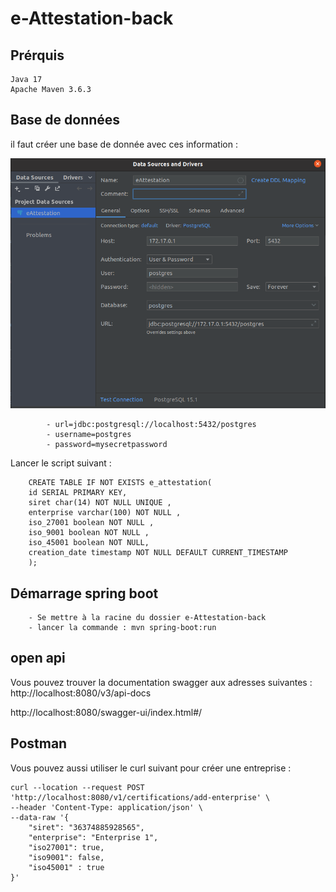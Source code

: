 # e-Attestation-back

## Prérquis
```
Java 17
Apache Maven 3.6.3
```
## Base de données
il faut créer une base de donnée avec ces information :

![bdd.png](src%2Fmain%2Fresources%2Fimage%2Fbdd.png)
```
        - url=jdbc:postgresql://localhost:5432/postgres
        - username=postgres
        - password=mysecretpassword 
```

Lancer le script suivant :
```
    CREATE TABLE IF NOT EXISTS e_attestation(
    id SERIAL PRIMARY KEY,
    siret char(14) NOT NULL UNIQUE ,
    enterprise varchar(100) NOT NULL ,
    iso_27001 boolean NOT NULL ,
    iso_9001 boolean NOT NULL ,
    iso_45001 boolean NOT NULL,
    creation_date timestamp NOT NULL DEFAULT CURRENT_TIMESTAMP
    );
```
## Démarrage spring boot
```
    - Se mettre à la racine du dossier e-Attestation-back
    - lancer la commande : mvn spring-boot:run
```
## open api

Vous pouvez trouver la documentation swagger aux adresses suivantes :  
http://localhost:8080/v3/api-docs 

http://localhost:8080/swagger-ui/index.html#/

## Postman
Vous pouvez aussi utiliser le curl suivant pour créer une entreprise :
```
curl --location --request POST 'http://localhost:8080/v1/certifications/add-enterprise' \
--header 'Content-Type: application/json' \
--data-raw '{
    "siret": "36374885928565",
    "enterprise": "Enterprise 1",
    "iso27001": true,
    "iso9001": false,
    "iso45001" : true
}'
```